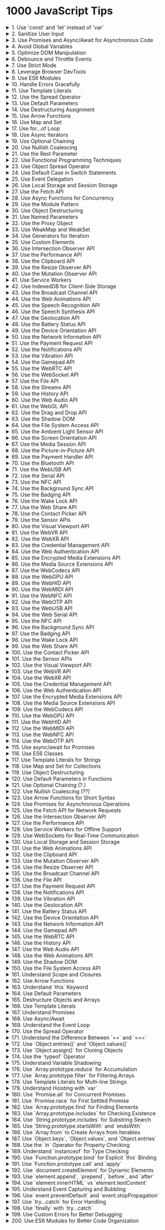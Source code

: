 # 1000 JavaScript Tips

<details><summary>1. Use 'const' and 'let' instead of 'var'</summary>
Using 'const' and 'let' helps avoid common pitfalls associated with variable scoping in JavaScript. 'const' is used for variables that should not be reassigned, providing more predictable and maintainable code. 'let' is used for variables that can change, but it is block-scoped, reducing the chances of bugs related to variable hoisting. For more information, refer to the [MDN Web Docs on const](https://developer.mozilla.org/en-US/docs/Web/JavaScript/Reference/Statements/const) and [MDN Web Docs on let](https://developer.mozilla.org/en-US/docs/Web/JavaScript/Reference/Statements/let).
</details>

<details><summary>2. Sanitize User Input</summary>
Always sanitize user input to prevent security vulnerabilities such as cross-site scripting (XSS) and command injection. Use libraries like [DOMPurify](https://github.com/cure53/DOMPurify) for sanitizing HTML content, and ensure that any data coming from user input is properly validated and sanitized before being processed or displayed. Learn more about XSS prevention on the [OWASP XSS Prevention Cheat Sheet](https://cheatsheetseries.owasp.org/cheatsheets/XSS_Prevention_Cheat_Sheet.html).
</details>

<details><summary>3. Use Promises and Async/Await for Asynchronous Code</summary>
Promises and async/await provide a cleaner and more readable way to handle asynchronous operations compared to traditional callback functions. They help in writing more maintainable code and reduce the complexity associated with error handling in asynchronous operations. Learn more about [Promises](https://developer.mozilla.org/en-US/docs/Web/JavaScript/Reference/Global_Objects/Promise) and [async/await](https://developer.mozilla.org/en-US/docs/Learn/JavaScript/Asynchronous/Async_await) on MDN Web Docs.
</details>

<details><summary>4. Avoid Global Variables</summary>
Global variables can lead to conflicts and hard-to-debug issues, especially in larger codebases. Encapsulate your code within functions or use module patterns to avoid polluting the global namespace. This practice helps in maintaining code modularity and reusability. Read more about best practices in the [MDN Web Docs on Variable Scope](https://developer.mozilla.org/en-US/docs/Web/JavaScript/Guide/Grammar_and_types#variable_scope).
</details>

<details><summary>5. Optimize DOM Manipulation</summary>
Frequent DOM manipulation can lead to performance issues. To optimize, batch DOM changes, use document fragments, or leverage virtual DOM libraries like [React](https://reactjs.org/). Minimizing reflows and repaints by reducing direct DOM interactions can significantly improve performance. Check out this [article on DOM manipulation performance](https://www.smashingmagazine.com/2012/11/writing-fast-memory-efficient-javascript/).
</details>

<details><summary>6. Debounce and Throttle Events</summary>
For events that fire frequently (like scroll, resize, or keypress), use debounce or throttle techniques to limit the number of times the event handler executes. This helps in improving performance and preventing excessive function calls. Libraries like [Lodash](https://lodash.com/docs/4.17.15#debounce) provide convenient debounce and throttle methods. Read more about [debouncing and throttling](https://css-tricks.com/debouncing-throttling-explained-examples/) on CSS-Tricks.
</details>

<details><summary>7. Use Strict Mode</summary>
Enable strict mode by adding 'use strict'; at the beginning of your JavaScript files or functions. Strict mode helps in catching common coding errors, prevents the use of certain problematic features, and provides better performance by allowing JavaScript engines to optimize code more effectively. Learn more about strict mode on [MDN Web Docs](https://developer.mozilla.org/en-US/docs/Web/JavaScript/Reference/Strict_mode).
</details>

<details><summary>8. Leverage Browser DevTools</summary>
Browser DevTools are powerful tools for debugging, profiling, and optimizing your code. Use features like breakpoints, network analysis, and performance profiling to identify and fix issues more efficiently. Familiarizing yourself with DevTools can greatly enhance your development workflow. Learn more from the [Chrome DevTools documentation](https://developer.chrome.com/docs/devtools/).
</details>

<details><summary>9. Use ES6 Modules</summary>
ES6 modules provide a standardized way to organize and reuse code. They help in maintaining a clean codebase by encapsulating functionality and promoting code reuse. Use 'import' and 'export' statements to manage dependencies and module loading in your JavaScript projects. Read more about ES6 modules on [MDN Web Docs](https://developer.mozilla.org/en-US/docs/Web/JavaScript/Guide/Modules).
</details>

<details><summary>10. Handle Errors Gracefully</summary>
Always include error handling in your code to manage potential issues gracefully. Use try/catch blocks for synchronous code and .catch() or async/await with try/catch for asynchronous code. Proper error handling ensures your application can recover from unexpected situations and provide meaningful feedback to users. Learn more about error handling in JavaScript on [MDN Web Docs](https://developer.mozilla.org/en-US/docs/Web/JavaScript/Guide/Control_flow_and_error_handling#exception_handling_statements).
</details>

<details><summary>11. Use Template Literals</summary>
Template literals provide an easy and readable way to create strings. They allow for embedded expressions and multiline strings, which can simplify string creation and manipulation. Use backticks (\`) to define template literals and include expressions within ${} brackets. Learn more about template literals on [MDN Web Docs](https://developer.mozilla.org/en-US/docs/Web/JavaScript/Reference/Template_literals).
</details>

<details><summary>12. Use the Spread Operator</summary>
The spread operator (...) allows for easy copying and merging of arrays and objects, and can also be used for function arguments. It provides a concise and readable way to manipulate collections of data. Learn more about the spread operator on [MDN Web Docs](https://developer.mozilla.org/en-US/docs/Web/JavaScript/Reference/Operators/Spread_syntax).
</details>

<details><summary>13. Use Default Parameters</summary>
Default parameters allow you to specify default values for function parameters if no arguments are provided. This can simplify function definitions and provide more robust default behavior. Learn more about default parameters on [MDN Web Docs](https://developer.mozilla.org/en-US/docs/Web/JavaScript/Reference/Functions/Default_parameters).
</details>

<details><summary>14. Use Destructuring Assignment</summary>
Destructuring assignment allows you to unpack values from arrays or properties from objects into distinct variables. This can simplify the extraction of values and make your code more readable. Learn more about destructuring on [MDN Web Docs](https://developer.mozilla.org/en-US/docs/Web/JavaScript/Reference/Operators/Destructuring_assignment).
</details>

<details><summary>15. Use Arrow Functions</summary>
Arrow functions provide a shorter syntax for writing function expressions and lexically bind the `this` value. This can make your code more concise and predictable. Learn more about arrow functions on [MDN Web Docs](https://developer.mozilla.org/en-US/docs/Web/JavaScript/Reference/Functions/Arrow_functions).
</details>

<details><summary>16. Use Map and Set</summary>
Map and Set are built-in data structures that provide more functionality and performance compared to plain objects and arrays. Use Map for key-value pairs and Set for unique values. Learn more about [Map](https://developer.mozilla.org/en-US/docs/Web/JavaScript/Reference/Global_Objects/Map) and [Set](https://developer.mozilla.org/en-US/docs/Web/JavaScript/Reference/Global_Objects/Set) on MDN Web Docs.
</details>

<details><summary>17. Use for...of Loop</summary>
The for...of loop provides a simpler and more readable way to iterate over iterable objects like arrays, strings, and NodeLists. It avoids the pitfalls of traditional for loops and provides a cleaner syntax. Learn more about the for...of loop on [MDN Web Docs](https://developer.mozilla.org/en-US/docs/Web/JavaScript/Reference/Statements/for...of).
</details>

<details><summary>18. Use Async Iterators</summary>
Async iterators and the for await...of loop allow you to iterate over asynchronous data sources in a clean and readable manner. This can simplify the handling of asynchronous streams of data. Learn more about async iterators on [MDN Web Docs](https://developer.mozilla.org/en-US/docs/Web/JavaScript/Reference/Statements/for-await...of).
</details>

<details><summary>19. Use Optional Chaining</summary>
Optional chaining (?.) allows you to safely access deeply nested properties without having to explicitly check for the existence of each level in the property chain. This can simplify your code and prevent runtime errors. Learn more about optional chaining on [MDN Web Docs](https://developer.mozilla.org/en-US/docs/Web/JavaScript/Reference/Operators/Optional_chaining).
</details>

<details><summary>20. Use Nullish Coalescing</summary>
The nullish coalescing operator (??) provides a way to handle default values when dealing with null or undefined. It is a cleaner alternative to using logical OR (||) for default values. Learn more about nullish coalescing on [MDN Web Docs](https://developer.mozilla.org/en-US/docs/Web/JavaScript/Reference/Operators/Nullish_coalescing_operator).
</details>

<details><summary>21. Use the Rest Parameter</summary>
The rest parameter syntax (...) allows you to represent an indefinite number of arguments as an array. This is useful in functions where you don't know the exact number of arguments beforehand. Learn more about rest parameters on [MDN Web Docs](https://developer.mozilla.org/en-US/docs/Web/JavaScript/Reference/Functions/rest_parameters).
</details>

<details><summary>22. Use Functional Programming Techniques</summary>
Functional programming techniques like map, filter, and reduce can make your code more concise and easier to understand. They allow you to operate on collections of data in a declarative manner. Learn more about functional programming in JavaScript on [MDN Web Docs](https://developer.mozilla.org/en-US/docs/Web/JavaScript/Guide/Functions#functional_programming).
</details>

<details><summary>23. Use Object Spread Operator</summary>
The object spread operator (...) allows you to create shallow copies of objects and merge multiple objects into one. This is useful for immutability and combining object properties. Learn more about the object spread operator on [MDN Web Docs](https://developer.mozilla.org/en-US/docs/Web/JavaScript/Reference/Operators/Spread_syntax).
</details>

<details><summary>24. Use Default Case in Switch Statements</summary>
Always include a default case in switch statements to handle unexpected values. This ensures that your code can handle any input, even if it doesn't match any of the specified cases. Learn more about switch statements on [MDN Web Docs](https://developer.mozilla.org/en-US/docs/Web/JavaScript/Reference/Statements/switch).
</details>

<details><summary>25. Use Event Delegation</summary>
Event delegation is a technique that allows you to handle events efficiently by attaching a single event listener to a parent element. This listener analyzes bubbled events to find a match on child elements. Learn more about event delegation on [JavaScript.info](https://javascript.info/event-delegation).
</details>

<details><summary>26. Use Local Storage and Session Storage</summary>
Local storage and session storage provide a way to store data on the client side. Local storage persists data across sessions, while session storage only lasts for the duration of the page session. Learn more about local and session storage on [MDN Web Docs](https://developer.mozilla.org/en-US/docs/Web/API/Window/localStorage).
</details>

<details><summary>27. Use the Fetch API</summary>
The Fetch API provides a modern, promise-based way to make network requests. It is a more powerful and flexible alternative to XMLHttpRequest. Learn more about the Fetch API on [MDN Web Docs](https://developer.mozilla.org/en-US/docs/Web/API/Fetch_API).
</details>

<details><summary>28. Use Async Functions for Concurrency</summary>
Async functions, when combined with the await keyword, provide a clean and intuitive way to handle asynchronous operations. They make your code look synchronous and are easier to read and maintain. Learn more about async functions on [MDN Web Docs](https://developer.mozilla.org/en-US/docs/Web/JavaScript/Reference/Statements/async_function).
</details>

<details><summary>29. Use the Module Pattern</summary>
The module pattern is a design pattern that provides a way to encapsulate private and public methods and variables. It helps in organizing and structuring your code. Learn more about the module pattern on [JavaScript.info](https://javascript.info/modules).
</details>

<details><summary>30. Use Object Destructuring</summary>
Object destructuring allows you to extract properties from objects and bind them to variables. This can make your code more concise and readable. Learn more about object destructuring on [MDN Web Docs](https://developer.mozilla.org/en-US/docs/Web/JavaScript/Reference/Operators/Destructuring_assignment).
</details>

<details><summary>31. Use Named Parameters</summary>
Using named parameters in your functions can make your code more readable and flexible. Instead of passing a list of arguments, you pass an object with named properties. Learn more about named parameters on [MDN Web Docs](https://developer.mozilla.org/en-US/docs/Web/JavaScript/Reference/Functions/Default_parameters#using_destructuring_with_default_parameters).
</details>

<details><summary>32. Use the Proxy Object</summary>
The Proxy object allows you to create a proxy for another object, which can intercept and redefine fundamental operations for that object. This can be useful for implementing custom behavior. Learn more about the Proxy object on [MDN Web Docs](https://developer.mozilla.org/en-US/docs/Web/JavaScript/Reference/Global_Objects/Proxy).
</details>

<details><summary>33. Use WeakMap and WeakSet</summary>
WeakMap and WeakSet are collections that allow for weak references to objects. This means that if no other references to an object exist, it can be garbage collected. Learn more about [WeakMap](https://developer.mozilla.org/en-US/docs/Web/JavaScript/Reference/Global_Objects/WeakMap) and [WeakSet](https://developer.mozilla.org/en-US/docs/Web/JavaScript/Reference/Global_Objects/WeakSet) on MDN Web Docs.
</details>

<details><summary>34. Use Generators for Iteration</summary>
Generators are functions that can be paused and resumed, allowing you to define iterative algorithms by writing code that produces a sequence of results. Learn more about generators on [MDN Web Docs](https://developer.mozilla.org/en-US/docs/Web/JavaScript/Reference/Statements/function*).
</details>

<details><summary>35. Use Custom Elements</summary>
Custom elements allow you to create your own HTML tags and define their behavior using JavaScript. This is part of the Web Components standard. Learn more about custom elements on [MDN Web Docs](https://developer.mozilla.org/en-US/docs/Web/Web_Components/Using_custom_elements).
</details>

<details><summary>36. Use Intersection Observer API</summary>
The Intersection Observer API provides a way to asynchronously observe changes in the intersection of a target element with an ancestor element or with a top-level document's viewport. Learn more about the Intersection Observer API on [MDN Web Docs](https://developer.mozilla.org/en-US/docs/Web/API/Intersection_Observer_API).
</details>

<details><summary>37. Use the Performance API</summary>
The Performance API provides a way to measure the performance of your web applications. You can use it to track various performance metrics and optimize your code accordingly. Learn more about the Performance API on [MDN Web Docs](https://developer.mozilla.org/en-US/docs/Web/API/Performance).
</details>

<details><summary>38. Use the Clipboard API</summary>
The Clipboard API provides a way to interact with the clipboard, enabling you to copy and paste text programmatically. This can be useful for building rich text editors and other interactive applications. Learn more about the Clipboard API on [MDN Web Docs](https://developer.mozilla.org/en-US/docs/Web/API/Clipboard_API).
</details>

<details><summary>39. Use the Resize Observer API</summary>
The Resize Observer API provides a way to observe changes to the size of an element. This is useful for responsive design and ensuring your UI adapts to different screen sizes and orientations. Learn more about the Resize Observer API on [MDN Web Docs](https://developer.mozilla.org/en-US/docs/Web/API/Resize_Observer_API).
</details>

<details><summary>40. Use the Mutation Observer API</summary>
The Mutation Observer API provides a way to observe changes to the DOM tree. This can be useful for building dynamic user interfaces and ensuring your application responds to changes in the DOM. Learn more about the Mutation Observer API on [MDN Web Docs](https://developer.mozilla.org/en-US/docs/Web/API/MutationObserver).
</details>

<details><summary>41. Use Service Workers</summary>
Service workers provide a way to run scripts in the background and handle network requests, enabling you to create offline-first web applications. Learn more about service workers on [MDN Web Docs](https://developer.mozilla.org/en-US/docs/Web/API/Service_Worker_API).
</details>

<details><summary>42. Use IndexedDB for Client-Side Storage</summary>
IndexedDB is a low-level API for storing large amounts of structured data on the client side. It provides a way to store data in a transactional and queryable manner. Learn more about IndexedDB on [MDN Web Docs](https://developer.mozilla.org/en-US/docs/Web/API/IndexedDB_API).
</details>

<details><summary>43. Use the Broadcast Channel API</summary>
The Broadcast Channel API provides a way to communicate between browsing contexts (such as iframes, tabs, or workers) that share the same origin. Learn more about the Broadcast Channel API on [MDN Web Docs](https://developer.mozilla.org/en-US/docs/Web/API/Broadcast_Channel_API).
</details>

<details><summary>44. Use the Web Animations API</summary>
The Web Animations API provides a way to create complex animations using JavaScript, offering more control and flexibility than CSS animations. Learn more about the Web Animations API on [MDN Web Docs](https://developer.mozilla.org/en-US/docs/Web/API/Web_Animations_API).
</details>

<details><summary>45. Use the Speech Recognition API</summary>
The Speech Recognition API provides a way to convert speech to text, enabling you to build voice-controlled applications. Learn more about the Speech Recognition API on [MDN Web Docs](https://developer.mozilla.org/en-US/docs/Web/API/SpeechRecognition).
</details>

<details><summary>46. Use the Speech Synthesis API</summary>
The Speech Synthesis API provides a way to convert text to speech, enabling you to build applications that can speak to the user. Learn more about the Speech Synthesis API on [MDN Web Docs](https://developer.mozilla.org/en-US/docs/Web/API/SpeechSynthesis).
</details>

<details><summary>47. Use the Geolocation API</summary>
The Geolocation API provides a way to get the geographical position of a device. This can be useful for building location-based applications. Learn more about the Geolocation API on [MDN Web Docs](https://developer.mozilla.org/en-US/docs/Web/API/Geolocation_API).
</details>

<details><summary>48. Use the Battery Status API</summary>
The Battery Status API provides a way to get information about the battery status of the device. This can be useful for building applications that optimize their behavior based on the battery level. Learn more about the Battery Status API on [MDN Web Docs](https://developer.mozilla.org/en-US/docs/Web/API/Battery_Status_API).
</details>

<details><summary>49. Use the Device Orientation API</summary>
The Device Orientation API provides a way to get information about the physical orientation of the device. This can be useful for building applications that respond to device movements. Learn more about the Device Orientation API on [MDN Web Docs](https://developer.mozilla.org/en-US/docs/Web/API/Device_Orientation_API).
</details>

<details><summary>50. Use the Network Information API</summary>
The Network Information API provides a way to get information about the network connection of the device. This can be useful for building applications that optimize their behavior based on the network conditions. Learn more about the Network Information API on [MDN Web Docs](https://developer.mozilla.org/en-US/docs/Web/API/Network_Information_API).
</details>

<details><summary>51. Use the Payment Request API</summary>
The Payment Request API provides a way to simplify the process of collecting payment information from the user. It enables you to create a consistent and secure payment experience. Learn more about the Payment Request API on [MDN Web Docs](https://developer.mozilla.org/en-US/docs/Web/API/Payment_Request_API).
</details>

<details><summary>52. Use the Notifications API</summary>
The Notifications API provides a way to display notifications to the user. This can be useful for keeping the user informed about important events or updates. Learn more about the Notifications API on [MDN Web Docs](https://developer.mozilla.org/en-US/docs/Web/API/Notifications_API).
</details>

<details><summary>53. Use the Vibration API</summary>
The Vibration API provides a way to vibrate the device. This can be useful for providing haptic feedback in your applications. Learn more about the Vibration API on [MDN Web Docs](https://developer.mozilla.org/en-US/docs/Web/API/Vibration_API).
</details>

<details><summary>54. Use the Gamepad API</summary>
The Gamepad API provides a way to interact with game controllers. This can be useful for building games or applications that require game controller input. Learn more about the Gamepad API on [MDN Web Docs](https://developer.mozilla.org/en-US/docs/Web/API/Gamepad_API).
</details>

<details><summary>55. Use the WebRTC API</summary>
The WebRTC API provides a way to build real-time communication applications, such as video and voice chat. Learn more about the WebRTC API on [MDN Web Docs](https://developer.mozilla.org/en-US/docs/Web/API/WebRTC_API).
</details>

<details><summary>56. Use the WebSocket API</summary>
The WebSocket API provides a way to create a persistent connection between the client and the server, enabling real-time communication. Learn more about the WebSocket API on [MDN Web Docs](https://developer.mozilla.org/en-US/docs/Web/API/WebSockets_API).
</details>

<details><summary>57. Use the File API</summary>
The File API provides a way to interact with files on the user's device. This can be useful for building applications that need to read or write files. Learn more about the File API on [MDN Web Docs](https://developer.mozilla.org/en-US/docs/Web/API/File_API).
</details>

<details><summary>58. Use the Streams API</summary>
The Streams API provides a way to handle streaming data, enabling you to process data as it is being received. Learn more about the Streams API on [MDN Web Docs](https://developer.mozilla.org/en-US/docs/Web/API/Streams_API).
</details>

<details><summary>59. Use the History API</summary>
The History API provides a way to manipulate the browser's session history, enabling you to build single-page applications with a navigation history. Learn more about the History API on [MDN Web Docs](https://developer.mozilla.org/en-US/docs/Web/API/History_API).
</details>

<details><summary>60. Use the Web Audio API</summary>
The Web Audio API provides a way to process and synthesize audio in web applications. It enables you to build complex audio applications and games. Learn more about the Web Audio API on [MDN Web Docs](https://developer.mozilla.org/en-US/docs/Web/API/Web_Audio_API).
</details>

<details><summary>61. Use the WebGL API</summary>
The WebGL API provides a way to render 3D graphics in web applications. It enables you to build complex visualizations and games. Learn more about the WebGL API on [MDN Web Docs](https://developer.mozilla.org/en-US/docs/Web/API/WebGL_API).
</details>

<details><summary>62. Use the Drag and Drop API</summary>
The Drag and Drop API provides a way to implement drag-and-drop functionality in your web applications. This can be useful for building interactive user interfaces. Learn more about the Drag and Drop API on [MDN Web Docs](https://developer.mozilla.org/en-US/docs/Web/API/HTML_Drag_and_Drop_API).
</details>

<details><summary>63. Use the Shadow DOM</summary>
The Shadow DOM provides a way to encapsulate the internal structure of a web component, ensuring that its styles and behavior do not affect the rest of the document. Learn more about the Shadow DOM on [MDN Web Docs](https://developer.mozilla.org/en-US/docs/Web/Web_Components/Using_shadow_DOM).
</details>

<details><summary>64. Use the File System Access API</summary>
The File System Access API provides a way to read and write files on the user's local file system. This can be useful for building applications that need to manage files locally. Learn more about the File System Access API on [MDN Web Docs](https://developer.mozilla.org/en-US/docs/Web/API/File_System_Access_API).
</details>

<details><summary>65. Use the Ambient Light Sensor API</summary>
The Ambient Light Sensor API provides a way to get information about the ambient light level around the device. This can be useful for building applications that adapt to the lighting conditions. Learn more about the Ambient Light Sensor API on [MDN Web Docs](https://developer.mozilla.org/en-US/docs/Web/API/AmbientLightSensor).
</details>

<details><summary>66. Use the Screen Orientation API</summary>
The Screen Orientation API provides a way to get and set the orientation of the screen. This can be useful for building applications that need to adapt to different screen orientations. Learn more about the Screen Orientation API on [MDN Web Docs](https://developer.mozilla.org/en-US/docs/Web/API/Screen_Orientation_API).
</details>

<details><summary>67. Use the Media Session API</summary>
The Media Session API provides a way to customize media notifications and handle media playback actions. This can be useful for building media applications with enhanced user experiences. Learn more about the Media Session API on [MDN Web Docs](https://developer.mozilla.org/en-US/docs/Web/API/Media_Session_API).
</details>

<details><summary>68. Use the Picture-in-Picture API</summary>
The Picture-in-Picture API provides a way to display video in a small overlay window that remains on top of other windows. This can be useful for building video applications with enhanced user experiences. Learn more about the Picture-in-Picture API on [MDN Web Docs](https://developer.mozilla.org/en-US/docs/Web/API/Picture-in-Picture_API).
</details>

<details><summary>69. Use the Payment Handler API</summary>
The Payment Handler API provides a way to create web-based payment apps that can handle payment requests from other web applications. Learn more about the Payment Handler API on [MDN Web Docs](https://developer.mozilla.org/en-US/docs/Web/API/Payment_Handler_API).
</details>

<details><summary>70. Use the Bluetooth API</summary>
The Web Bluetooth API provides a way to connect to Bluetooth devices directly from a web application. This can be useful for building applications that need to interact with Bluetooth peripherals. Learn more about the Bluetooth API on [MDN Web Docs](https://developer.mozilla.org/en-US/docs/Web/API/Web_Bluetooth_API).
</details>

<details><summary>71. Use the WebUSB API</summary>
The WebUSB API provides a way to connect to USB devices directly from a web application. This can be useful for building applications that need to interact with USB peripherals. Learn more about the WebUSB API on [MDN Web Docs](https://developer.mozilla.org/en-US/docs/Web/API/USB).
</details>

<details><summary>72. Use the Serial API</summary>
The Web Serial API provides a way to connect to serial devices directly from a web application. This can be useful for building applications that need to interact with serial peripherals. Learn more about the Serial API on [MDN Web Docs](https://developer.mozilla.org/en-US/docs/Web/API/Serial).
</details>

<details><summary>73. Use the NFC API</summary>
The Web NFC API provides a way to read and write NFC tags directly from a web application. This can be useful for building applications that need to interact with NFC devices. Learn more about the NFC API on [MDN Web Docs](https://developer.mozilla.org/en-US/docs/Web/API/Web_NFC_API).
</details>

<details><summary>74. Use the Background Sync API</summary>
The Background Sync API provides a way to defer actions until the user has a stable internet connection. This can be useful for building applications that need to handle intermittent connectivity. Learn more about the Background Sync API on [MDN Web Docs](https://developer.mozilla.org/en-US/docs/Web/API/Background_Sync_API).
</details>

<details><summary>75. Use the Badging API</summary>
The Badging API provides a way to set an application-wide badge, typically shown on the app's icon. This can be useful for providing users with status or notification indicators. Learn more about the Badging API on [MDN Web Docs](https://developer.mozilla.org/en-US/docs/Web/API/Badging_API).
</details>

<details><summary>76. Use the Wake Lock API</summary>
The Wake Lock API provides a way to prevent the device from dimming or locking the screen. This can be useful for applications that need to keep the screen on while in use. Learn more about the Wake Lock API on [MDN Web Docs](https://developer.mozilla.org/en-US/docs/Web/API/Wake_Lock_API).
</details>

<details><summary>77. Use the Web Share API</summary>
The Web Share API provides a way to share text, links, and files to other apps installed on the device. This can be useful for building applications that need to share content with other apps. Learn more about the Web Share API on [MDN Web Docs](https://developer.mozilla.org/en-US/docs/Web/API/Navigator/share).
</details>

<details><summary>78. Use the Contact Picker API</summary>
The Contact Picker API provides a way to select contacts from the user's address book. This can be useful for building applications that need to interact with the user's contacts. Learn more about the Contact Picker API on [MDN Web Docs](https://developer.mozilla.org/en-US/docs/Web/API/Contact_Picker_API).
</details>

<details><summary>79. Use the Sensor APIs</summary>
The Sensor APIs provide a way to access various sensors on the device, such as the accelerometer, gyroscope, and magnetometer. This can be useful for building applications that need to interact with the device's sensors. Learn more about the Sensor APIs on [MDN Web Docs](https://developer.mozilla.org/en-US/docs/Web/API/Sensor_APIs).
</details>

<details><summary>80. Use the Visual Viewport API</summary>
The Visual Viewport API provides a way to access information about the visual viewport, including its size and position. This can be useful for building responsive web applications that adapt to different screen sizes. Learn more about the Visual Viewport API on [MDN Web Docs](https://developer.mozilla.org/en-US/docs/Web/API/Visual_Viewport_API).
</details>

<details><summary>81. Use the WebVR API</summary>
The WebVR API provides a way to create virtual reality experiences in web applications. This can be useful for building immersive web applications that provide VR experiences. Learn more about the WebVR API on [MDN Web Docs](https://developer.mozilla.org/en-US/docs/Web/API/WebVR_API).
</details>

<details><summary>82. Use the WebXR API</summary>
The WebXR API provides a way to create augmented reality and virtual reality experiences in web applications. This can be useful for building immersive web applications that provide AR and VR experiences. Learn more about the WebXR API on [MDN Web Docs](https://developer.mozilla.org/en-US/docs/Web/API/WebXR_Device_API).
</details>

<details><summary>83. Use the Credential Management API</summary>
The Credential Management API provides a way to handle user credentials, such as passwords and federated identities. This can be useful for building applications that require user authentication. Learn more about the Credential Management API on [MDN Web Docs](https://developer.mozilla.org/en-US/docs/Web/API/Credential_Management_API).
</details>

<details><summary>84. Use the Web Authentication API</summary>
The Web Authentication API provides a way to use public key cryptography for user authentication. This can be useful for building applications that require strong user authentication. Learn more about the Web Authentication API on [MDN Web Docs](https://developer.mozilla.org/en-US/docs/Web/API/Web_Authentication_API).
</details>

<details><summary>85. Use the Encrypted Media Extensions API</summary>
The Encrypted Media Extensions API provides a way to play encrypted media content in web applications. This can be useful for building applications that need to handle DRM-protected content. Learn more about the Encrypted Media Extensions API on [MDN Web Docs](https://developer.mozilla.org/en-US/docs/Web/API/Encrypted_Media_Extensions_API).
</details>

<details><summary>86. Use the Media Source Extensions API</summary>
The Media Source Extensions API provides a way to create streams for playback in web applications. This can be useful for building applications that need to handle adaptive streaming. Learn more about the Media Source Extensions API on [MDN Web Docs](https://developer.mozilla.org/en-US/docs/Web/API/Media_Source_Extensions_API).
</details>

<details><summary>87. Use the WebCodecs API</summary>
The WebCodecs API provides a way to encode and decode audio and video in web applications. This can be useful for building applications that need to handle media processing. Learn more about the WebCodecs API on [MDN Web Docs](https://developer.mozilla.org/en-US/docs/Web/API/WebCodecs_API).
</details>

<details><summary>88. Use the WebGPU API</summary>
The WebGPU API provides a way to use the GPU for rendering and computation in web applications. This can be useful for building applications that need to handle high-performance graphics and computations. Learn more about the WebGPU API on [MDN Web Docs](https://developer.mozilla.org/en-US/docs/Web/API/WebGPU_API).
</details>

<details><summary>89. Use the WebHID API</summary>
The WebHID API provides a way to interact with human interface devices, such as keyboards and game controllers. This can be useful for building applications that need to handle input from HID devices. Learn more about the WebHID API on [MDN Web Docs](https://developer.mozilla.org/en-US/docs/Web/API/WebHID_API).
</details>

<details><summary>90. Use the WebMIDI API</summary>
The WebMIDI API provides a way to interact with MIDI devices, such as musical instruments. This can be useful for building applications that need to handle input from MIDI devices. Learn more about the WebMIDI API on [MDN Web Docs](https://developer.mozilla.org/en-US/docs/Web/API/MIDIAccess).
</details>

<details><summary>91. Use the WebNFC API</summary>
The WebNFC API provides a way to read and write NFC tags directly from a web application. This can be useful for building applications that need to interact with NFC devices. Learn more about the WebNFC API on [MDN Web Docs](https://developer.mozilla.org/en-US/docs/Web/API/Web_NFC_API).
</details>

<details><summary>92. Use the WebOTP API</summary>
The WebOTP API provides a way to handle one-time passwords in web applications. This can be useful for building applications that require user authentication. Learn more about the WebOTP API on [MDN Web Docs](https://developer.mozilla.org/en-US/docs/Web/API/WebOTP_API).
</details>

<details><summary>93. Use the WebUSB API</summary>
The WebUSB API provides a way to connect to USB devices directly from a web application. This can be useful for building applications that need to interact with USB peripherals. Learn more about the WebUSB API on [MDN Web Docs](https://developer.mozilla.org/en-US/docs/Web/API/USB).
</details>

<details><summary>94. Use the Web Serial API</summary>
The Web Serial API provides a way to connect to serial devices directly from a web application. This can be useful for building applications that need to interact with serial peripherals. Learn more about the Web Serial API on [MDN Web Docs](https://developer.mozilla.org/en-US/docs/Web/API/Serial).
</details>

<details><summary>95. Use the NFC API</summary>
The Web NFC API provides a way to read and write NFC tags directly from a web application. This can be useful for building applications that need to interact with NFC devices. Learn more about the NFC API on [MDN Web Docs](https://developer.mozilla.org/en-US/docs/Web/API/Web_NFC_API).
</details>

<details><summary>96. Use the Background Sync API</summary>
The Background Sync API provides a way to defer actions until the user has a stable internet connection. This can be useful for building applications that need to handle intermittent connectivity. Learn more about the Background Sync API on [MDN Web Docs](https://developer.mozilla.org/en-US/docs/Web/API/Background_Sync_API).
</details>

<details><summary>97. Use the Badging API</summary>
The Badging API provides a way to set an application-wide badge, typically shown on the app's icon. This can be useful for providing users with status or notification indicators. Learn more about the Badging API on [MDN Web Docs](https://developer.mozilla.org/en-US/docs/Web/API/Badging_API).
</details>

<details><summary>98. Use the Wake Lock API</summary>
The Wake Lock API provides a way to prevent the device from dimming or locking the screen. This can be useful for applications that need to keep the screen on while in use. Learn more about the Wake Lock API on [MDN Web Docs](https://developer.mozilla.org/en-US/docs/Web/API/Wake_Lock_API).
</details>

<details><summary>99. Use the Web Share API</summary>
The Web Share API provides a way to share text, links, and files to other apps installed on the device. This can be useful for building applications that need to share content with other apps. Learn more about the Web Share API on [MDN Web Docs](https://developer.mozilla.org/en-US/docs/Web/API/Navigator/share).
</details>

<details><summary>100. Use the Contact Picker API</summary>
The Contact Picker API provides a way to select contacts from the user's address book. This can be useful for building applications that need to interact with the user's contacts. Learn more about the Contact Picker API on [MDN Web Docs](https://developer.mozilla.org/en-US/docs/Web/API/Contact_Picker_API).
</details>

<details><summary>101. Use the Sensor APIs</summary>
The Sensor APIs provide a way to access various sensors on the device, such as the accelerometer, gyroscope, and magnetometer. This can be useful for building applications that need to interact with the device's sensors. Learn more about the Sensor APIs on [MDN Web Docs](https://developer.mozilla.org/en-US/docs/Web/API/Sensor_APIs).
</details>

<details><summary>102. Use the Visual Viewport API</summary>
The Visual Viewport API provides a way to access information about the visual viewport, including its size and position. This can be useful for building responsive web applications that adapt to different screen sizes. Learn more about the Visual Viewport API on [MDN Web Docs](https://developer.mozilla.org/en-US/docs/Web/API/Visual_Viewport_API).
</details>

<details><summary>103. Use the WebVR API</summary>
The WebVR API provides a way to create virtual reality experiences in web applications. This can be useful for building immersive web applications that provide VR experiences. Learn more about the WebVR API on [MDN Web Docs](https://developer.mozilla.org/en-US/docs/Web/API/WebVR_API).
</details>

<details><summary>104. Use the WebXR API</summary>
The WebXR API provides a way to create augmented reality and virtual reality experiences in web applications. This can be useful for building immersive web applications that provide AR and VR experiences. Learn more about the WebXR API on [MDN Web Docs](https://developer.mozilla.org/en-US/docs/Web/API/WebXR_Device_API).
</details>

<details><summary>105. Use the Credential Management API</summary>
The Credential Management API provides a way to handle user credentials, such as passwords and federated identities. This can be useful for building applications that require user authentication. Learn more about the Credential Management API on [MDN Web Docs](https://developer.mozilla.org/en-US/docs/Web/API/Credential_Management_API).
</details>

<details><summary>106. Use the Web Authentication API</summary>
The Web Authentication API provides a way to use public key cryptography for user authentication. This can be useful for building applications that require strong user authentication. Learn more about the Web Authentication API on [MDN Web Docs](https://developer.mozilla.org/en-US/docs/Web/API/Web_Authentication_API).
</details>

<details><summary>107. Use the Encrypted Media Extensions API</summary>
The Encrypted Media Extensions API provides a way to play encrypted media content in web applications. This can be useful for building applications that need to handle DRM-protected content. Learn more about the Encrypted Media Extensions API on [MDN Web Docs](https://developer.mozilla.org/en-US/docs/Web/API/Encrypted_Media_Extensions_API).
</details>

<details><summary>108. Use the Media Source Extensions API</summary>
The Media Source Extensions API provides a way to create streams for playback in web applications. This can be useful for building applications that need to handle adaptive streaming. Learn more about the Media Source Extensions API on [MDN Web Docs](https://developer.mozilla.org/en-US/docs/Web/API/Media_Source_Extensions_API).
</details>

<details><summary>109. Use the WebCodecs API</summary>
The WebCodecs API provides a way to encode and decode audio and video in web applications. This can be useful for building applications that need to handle media processing. Learn more about the WebCodecs API on [MDN Web Docs](https://developer.mozilla.org/en-US/docs/Web/API/WebCodecs_API).
</details>

<details><summary>110. Use the WebGPU API</summary>
The WebGPU API provides a way to use the GPU for rendering and computation in web applications. This can be useful for building applications that need to handle high-performance graphics and computations. Learn more about the WebGPU API on [MDN Web Docs](https://developer.mozilla.org/en-US/docs/Web/API/WebGPU_API).
</details>

<details><summary>111. Use the WebHID API</summary>
The WebHID API provides a way to interact with human interface devices, such as keyboards and game controllers. This can be useful for building applications that need to handle input from HID devices. Learn more about the WebHID API on [MDN Web Docs](https://developer.mozilla.org/en-US/docs/Web/API/WebHID_API).
</details>

<details><summary>112. Use the WebMIDI API</summary>
The WebMIDI API provides a way to interact with MIDI devices, such as musical instruments. This can be useful for building applications that need to handle input from MIDI devices. Learn more about the WebMIDI API on [MDN Web Docs](https://developer.mozilla.org/en-US/docs/Web/API/MIDIAccess).
</details>

<details><summary>113. Use the WebNFC API</summary>
The WebNFC API provides a way to read and write NFC tags directly from a web application. This can be useful for building applications that need to interact with NFC devices. Learn more about the WebNFC API on [MDN Web Docs](https://developer.mozilla.org/en-US/docs/Web/API/Web_NFC_API).
</details>

<details><summary>114. Use the WebOTP API</summary>
The WebOTP API provides a way to handle one-time passwords in web applications. This can be useful for building applications that require user authentication. Learn more about the WebOTP API on [MDN Web Docs](https://developer.mozilla.org/en-US/docs/Web/API/WebOTP_API).
</details>

<details><summary>115. Use async/await for Promises</summary>
Async/await syntax allows you to write asynchronous code that looks synchronous, improving readability and maintainability. Learn more on [MDN Web Docs](https://developer.mozilla.org/en-US/docs/Web/JavaScript/Reference/Statements/async_function).
</details>

<details><summary>116. Use ES6 Classes</summary>
ES6 classes provide a clear syntax for creating objects and dealing with inheritance in JavaScript. Learn more on [MDN Web Docs](https://developer.mozilla.org/en-US/docs/Web/JavaScript/Reference/Classes).
</details>

<details><summary>117. Use Template Literals for Strings</summary>
Template literals allow for embedded expressions and multiline strings, making string manipulation easier. Learn more on [MDN Web Docs](https://developer.mozilla.org/en-US/docs/Web/JavaScript/Reference/Template_literals).
</details>

<details><summary>118. Use Map and Set for Collections</summary>
Map and Set provide efficient ways to store and manage unique values and key-value pairs. Learn more on [MDN Web Docs](https://developer.mozilla.org/en-US/docs/Web/JavaScript/Reference/Global_Objects/Map) and [MDN Web Docs](https://developer.mozilla.org/en-US/docs/Web/JavaScript/Reference/Global_Objects/Set).
</details>

<details><summary>119. Use Object Destructuring</summary>
Destructuring allows for extracting properties from objects and arrays into distinct variables, improving code readability. Learn more on [MDN Web Docs](https://developer.mozilla.org/en-US/docs/Web/JavaScript/Reference/Operators/Destructuring_assignment).
</details>

<details><summary>120. Use Default Parameters in Functions</summary>
Default parameters allow you to initialize function parameters with default values if no arguments are passed. Learn more on [MDN Web Docs](https://developer.mozilla.org/en-US/docs/Web/JavaScript/Reference/Functions/Default_parameters).
</details>

<details><summary>121. Use Optional Chaining (?.)</summary>
Optional chaining simplifies accessing deeply nested properties without having to explicitly check for each level's existence. Learn more on [MDN Web Docs](https://developer.mozilla.org/en-US/docs/Web/JavaScript/Reference/Operators/Optional_chaining).
</details>

<details><summary>122. Use Nullish Coalescing (??)</summary>
The nullish coalescing operator provides a way to handle default values when dealing with null or undefined, improving code clarity. Learn more on [MDN Web Docs](https://developer.mozilla.org/en-US/docs/Web/JavaScript/Reference/Operators/Nullish_coalescing_operator).
</details>

<details><summary>123. Use Arrow Functions for Short Syntax</summary>
Arrow functions provide a concise syntax for writing functions and lexically bind the `this` value. Learn more on [MDN Web Docs](https://developer.mozilla.org/en-US/docs/Web/JavaScript/Reference/Functions/Arrow_functions).
</details>

<details><summary>124. Use Promises for Asynchronous Operations</summary>
Promises provide a cleaner way to handle asynchronous operations compared to callbacks, making your code more readable and maintainable. Learn more on [MDN Web Docs](https://developer.mozilla.org/en-US/docs/Web/JavaScript/Reference/Global_Objects/Promise).
</details>

<details><summary>125. Use the Fetch API for Network Requests</summary>
The Fetch API is a modern replacement for XMLHttpRequest, providing a more powerful and flexible way to make HTTP requests. Learn more on [MDN Web Docs](https://developer.mozilla.org/en-US/docs/Web/API/Fetch_API).
</details>

<details><summary>126. Use the Intersection Observer API</summary>
The Intersection Observer API allows you to asynchronously observe changes in the intersection of a target element with an ancestor element or viewport. Learn more on [MDN Web Docs](https://developer.mozilla.org/en-US/docs/Web/API/Intersection_Observer_API).
</details>

<details><summary>127. Use the Performance API</summary>
The Performance API provides detailed timing data for the various stages of your page's loading, helping you optimize performance. Learn more on [MDN Web Docs](https://developer.mozilla.org/en-US/docs/Web/API/Performance).
</details>

<details><summary>128. Use Service Workers for Offline Support</summary>
Service workers enable you to create offline-first web applications by intercepting network requests and serving cached resources. Learn more on [MDN Web Docs](https://developer.mozilla.org/en-US/docs/Web/API/Service_Worker_API).
</details>

<details><summary>129. Use WebSockets for Real-Time Communication</summary>
WebSockets provide a way to open a persistent connection between the client and server for real-time communication. Learn more on [MDN Web Docs](https://developer.mozilla.org/en-US/docs/Web/API/WebSockets_API).
</details>

<details><summary>130. Use Local Storage and Session Storage</summary>
Local storage and session storage provide ways to store data on the client side, persisting across sessions or page reloads. Learn more on [MDN Web Docs](https://developer.mozilla.org/en-US/docs/Web/API/Window/localStorage).
</details>

<details><summary>131. Use the Web Animations API</summary>
The Web Animations API provides a way to create complex animations using JavaScript, offering more control and flexibility than CSS animations. Learn more on [MDN Web Docs](https://developer.mozilla.org/en-US/docs/Web/API/Web_Animations_API).
</details>

<details><summary>132. Use the Clipboard API</summary>
The Clipboard API provides a way to interact with the clipboard, enabling you to copy and paste text programmatically. Learn more on [MDN Web Docs](https://developer.mozilla.org/en-US/docs/Web/API/Clipboard_API).
</details>

<details><summary>133. Use the Mutation Observer API</summary>
The Mutation Observer API provides a way to observe changes to the DOM tree, useful for dynamic UI updates. Learn more on [MDN Web Docs](https://developer.mozilla.org/en-US/docs/Web/API/MutationObserver).
</details>

<details><summary>134. Use the Resize Observer API</summary>
The Resize Observer API provides a way to observe changes to the size of an element, useful for responsive design. Learn more on [MDN Web Docs](https://developer.mozilla.org/en-US/docs/Web/API/Resize_Observer_API).
</details>

<details><summary>135. Use the Broadcast Channel API</summary>
The Broadcast Channel API provides a way to communicate between browsing contexts (tabs, iframes) that share the same origin. Learn more on [MDN Web Docs](https://developer.mozilla.org/en-US/docs/Web/API/Broadcast_Channel_API).
</details>

<details><summary>136. Use the File API</summary>
The File API provides a way to interact with files on the user's device, useful for reading and writing files. Learn more on [MDN Web Docs](https://developer.mozilla.org/en-US/docs/Web/API/File_API).
</details>

<details><summary>137. Use the Payment Request API</summary>
The Payment Request API provides a way to simplify the process of collecting payment information from users, improving the user experience. Learn more on [MDN Web Docs](https://developer.mozilla.org/en-US/docs/Web/API/Payment_Request_API).
</details>

<details><summary>138. Use the Notifications API</summary>
The Notifications API enables web applications to display notifications to the user, even when the application is not in focus. Learn more on [MDN Web Docs](https://developer.mozilla.org/en-US/docs/Web/API/Notifications_API).
</details>

<details><summary>139. Use the Vibration API</summary>
The Vibration API allows web applications to provide haptic feedback by triggering device vibrations. Learn more on [MDN Web Docs](https://developer.mozilla.org/en-US/docs/Web/API/Vibration_API).
</details>

<details><summary>140. Use the Geolocation API</summary>
The Geolocation API provides a way to get the geographical position of the device, useful for location-based services. Learn more on [MDN Web Docs](https://developer.mozilla.org/en-US/docs/Web/API/Geolocation_API).
</details>

<details><summary>141. Use the Battery Status API</summary>
The Battery Status API provides information about the battery status of the device, helping optimize app behavior based on power availability. Learn more on [MDN Web Docs](https://developer.mozilla.org/en-US/docs/Web/API/Battery_Status_API).
</details>

<details><summary>142. Use the Device Orientation API</summary>
The Device Orientation API provides information about the physical orientation of the device, useful for building responsive applications. Learn more on [MDN Web Docs](https://developer.mozilla.org/en-US/docs/Web/API/Device_Orientation_API).
</details>

<details><summary>143. Use the Network Information API</summary>
The Network Information API provides information about the network connection of the device, allowing apps to adjust behavior based on network conditions. Learn more on [MDN Web Docs](https://developer.mozilla.org/en-US/docs/Web/API/Network_Information_API).
</details>

<details><summary>144. Use the Gamepad API</summary>
The Gamepad API provides a way to interact with game controllers, enabling the creation of web-based games with gamepad support. Learn more on [MDN Web Docs](https://developer.mozilla.org/en-US/docs/Web/API/Gamepad_API).
</details>

<details><summary>145. Use the WebRTC API</summary>
The WebRTC API enables real-time communication capabilities in web applications, such as audio, video, and data sharing. Learn more on [MDN Web Docs](https://developer.mozilla.org/en-US/docs/Web/API/WebRTC_API).
</details>

<details><summary>146. Use the History API</summary>
The History API provides methods to interact with the browser's history, useful for creating single-page applications with dynamic navigation. Learn more on [MDN Web Docs](https://developer.mozilla.org/en-US/docs/Web/API/History_API).
</details>

<details><summary>147. Use the Web Audio API</summary>
The Web Audio API provides advanced capabilities for audio processing and synthesis directly in the web browser, useful for building audio applications. Learn more on [MDN Web Docs](https://developer.mozilla.org/en-US/docs/Web/API/Web_Audio_API).
</details>

<details><summary>148. Use the Web Animations API</summary>
The Web Animations API allows for creating complex animations using JavaScript, offering greater control than CSS animations. Learn more on [MDN Web Docs](https://developer.mozilla.org/en-US/docs/Web/API/Web_Animations_API).
</details>

<details><summary>149. Use the Shadow DOM</summary>
The Shadow DOM allows you to encapsulate your component's internal structure, ensuring styles and behavior are scoped to the component. Learn more on [MDN Web Docs](https://developer.mozilla.org/en-US/docs/Web/Web_Components/Using_shadow_DOM).
</details>

<details><summary>150. Use the File System Access API</summary>
The File System Access API provides methods to read and write files on the user's local file system, useful for web applications that need to handle local files. Learn more on [MDN Web Docs](https://developer.mozilla.org/en-US/docs/Web/API/File_System_Access_API).
</details>

<details><summary>161. Understand Scope and Closures</summary>
JavaScript has function scope and block scope (introduced with ES6). Closures are functions that remember the scope in which they were created. Understanding these concepts is crucial for managing variables and creating private data. Learn more on [MDN Web Docs](https://developer.mozilla.org/en-US/docs/Web/JavaScript/Closures).
</details>

<details><summary>162. Use Arrow Functions</summary>
Arrow functions provide a concise syntax and do not have their own `this`, `arguments`, `super`, or `new.target`. This makes them useful in many contexts where a regular function would create issues with `this` binding. Learn more on [MDN Web Docs](https://developer.mozilla.org/en-US/docs/Web/JavaScript/Reference/Functions/Arrow_functions).
</details>

<details><summary>163. Understand `this` Keyword</summary>
The `this` keyword refers to the object it belongs to. Its value depends on how the function is called. Arrow functions do not have their own `this` context, making them useful for callbacks. Learn more on [MDN Web Docs](https://developer.mozilla.org/en-US/docs/Web/JavaScript/Reference/Operators/this).
</details>

<details><summary>164. Use Default Parameters</summary>
Default parameters allow you to set default values for function parameters, improving code readability and reducing the need for checks within the function body. Learn more on [MDN Web Docs](https://developer.mozilla.org/en-US/docs/Web/JavaScript/Reference/Functions/Default_parameters).
</details>

<details><summary>165. Destructure Objects and Arrays</summary>
Destructuring allows you to unpack values from arrays or properties from objects into distinct variables, making code more readable and concise. Learn more on [MDN Web Docs](https://developer.mozilla.org/en-US/docs/Web/JavaScript/Reference/Operators/Destructuring_assignment).
</details>

<details><summary>166. Use Template Literals</summary>
Template literals provide an easy way to create multiline strings and include expressions within strings using `${}` syntax. This improves readability and manageability of strings in your code. Learn more on [MDN Web Docs](https://developer.mozilla.org/en-US/docs/Web/JavaScript/Reference/Template_literals).
</details>

<details><summary>167. Understand Promises</summary>
Promises provide a way to handle asynchronous operations in JavaScript, offering a more manageable way to handle success and error cases. They form the basis for async/await syntax. Learn more on [MDN Web Docs](https://developer.mozilla.org/en-US/docs/Web/JavaScript/Reference/Global_Objects/Promise).
</details>

<details><summary>168. Use Async/Await</summary>
Async/await syntax allows you to write asynchronous code that looks synchronous, making it easier to read and maintain. It builds on top of promises. Learn more on [MDN Web Docs](https://developer.mozilla.org/en-US/docs/Web/JavaScript/Reference/Statements/async_function).
</details>

<details><summary>169. Understand the Event Loop</summary>
The event loop is a fundamental concept in JavaScript's concurrency model. It allows JavaScript to perform non-blocking operations by offloading operations to the system kernel. Learn more on [MDN Web Docs](https://developer.mozilla.org/en-US/docs/Web/JavaScript/EventLoop).
</details>

<details><summary>170. Use the Spread Operator</summary>
The spread operator (...) allows you to expand iterable elements like arrays and objects. It is useful for combining arrays, cloning objects, and spreading elements in function calls. Learn more on [MDN Web Docs](https://developer.mozilla.org/en-US/docs/Web/JavaScript/Reference/Operators/Spread_syntax).
</details>

<details><summary>171. Understand the Difference Between `==` and `===`</summary>
`==` checks for equality with type coercion, while `===` checks for equality without type coercion. Always use `===` to avoid unexpected type conversions. Learn more on [MDN Web Docs](https://developer.mozilla.org/en-US/docs/Web/JavaScript/Equality_comparisons_and_sameness).
</details>

<details><summary>172. Use `Object.entries()` and `Object.values()`</summary>
`Object.entries()` returns an array of a given object's own enumerable string-keyed property [key, value] pairs, while `Object.values()` returns an array of a given object's own enumerable property values. Learn more on [MDN Web Docs](https://developer.mozilla.org/en-US/docs/Web/JavaScript/Reference/Global_Objects/Object/entries) and [MDN Web Docs](https://developer.mozilla.org/en-US/docs/Web/JavaScript/Reference/Global_Objects/Object/values).
</details>

<details><summary>173. Use `Object.assign()` for Cloning Objects</summary>
`Object.assign()` is used to copy the values of all enumerable own properties from one or more source objects to a target object. This is useful for shallow cloning. Learn more on [MDN Web Docs](https://developer.mozilla.org/en-US/docs/Web/JavaScript/Reference/Global_Objects/Object/assign).
</details>

<details><summary>174. Use the `typeof` Operator</summary>
The `typeof` operator returns a string indicating the type of the unevaluated operand. It's useful for type checking. Learn more on [MDN Web Docs](https://developer.mozilla.org/en-US/docs/Web/JavaScript/Reference/Operators/typeof).
</details>

<details><summary>175. Understand Variable Shadowing</summary>
Variable shadowing occurs when a variable declared within a certain scope has the same name as a variable declared in an outer scope. This can lead to unexpected behaviors. Learn more on [MDN Web Docs](https://developer.mozilla.org/en-US/docs/Web/JavaScript/Closures).
</details>

<details><summary>176. Use `Array.prototype.reduce` for Accumulation</summary>
The `reduce` method executes a reducer function on each element of the array, resulting in a single output value. It's useful for summing numbers, flattening arrays, etc. Learn more on [MDN Web Docs](https://developer.mozilla.org/en-US/docs/Web/JavaScript/Reference/Global_Objects/Array/reduce).
</details>

<details><summary>177. Use `Array.prototype.filter` for Filtering Arrays</summary>
The `filter` method creates a new array with all elements that pass the test implemented by the provided function. It's useful for creating subsets of arrays based on conditions. Learn more on [MDN Web Docs](https://developer.mozilla.org/en-US/docs/Web/JavaScript/Reference/Global_Objects/Array/filter).
</details>

<details><summary>178. Use Template Literals for Multi-line Strings</summary>
Template literals allow for multi-line strings and string interpolation using backticks (\`). This improves readability and convenience. Learn more on [MDN Web Docs](https://developer.mozilla.org/en-US/docs/Web/JavaScript/Reference/Template_literals).
</details>

<details><summary>179. Understand Hoisting with `var`</summary>
Variables declared with `var` are hoisted to the top of their scope and initialized with `undefined`, which can lead to bugs. Use `let` and `const` to avoid these issues. Learn more on [MDN Web Docs](https://developer.mozilla.org/en-US/docs/Web/JavaScript/Reference/Statements/var).
</details>

<details><summary>180. Use `Promise.all` for Concurrent Promises</summary>
`Promise.all` takes an iterable of promises and returns a single Promise that resolves when all of the promises have resolved. It's useful for running multiple asynchronous operations in parallel. Learn more on [MDN Web Docs](https://developer.mozilla.org/en-US/docs/Web/JavaScript/Reference/Global_Objects/Promise/all).
</details>

<details><summary>181. Use `Promise.race` for First Settled Promise</summary>
`Promise.race` returns a promise that resolves or rejects as soon as one of the promises in the iterable resolves or rejects. This is useful for timing out asynchronous operations. Learn more on [MDN Web Docs](https://developer.mozilla.org/en-US/docs/Web/JavaScript/Reference/Global_Objects/Promise/race).
</details>

<details><summary>182. Use `Array.prototype.find` for Finding Elements</summary>
The `find` method returns the first element in the array that satisfies the provided testing function. It's useful for finding a single element based on a condition. Learn more on [MDN Web Docs](https://developer.mozilla.org/en-US/docs/Web/JavaScript/Reference/Global_Objects/Array/find).
</details>

<details><summary>183. Use `Array.prototype.includes` for Checking Existence</summary>
The `includes` method determines whether an array includes a certain value among its entries, returning true or false. It's useful for checking if an array contains a specific element. Learn more on [MDN Web Docs](https://developer.mozilla.org/en-US/docs/Web/JavaScript/Reference/Global_Objects/Array/includes).
</details>

<details><summary>184. Use `String.prototype.includes` for Substring Search</summary>
The `includes` method determines whether one string may be found within another string, returning true or false. It's useful for checking if a string contains a substring. Learn more on [MDN Web Docs](https://developer.mozilla.org/en-US/docs/Web/JavaScript/Reference/Global_Objects/String/includes).
</details>

<details><summary>185. Use `String.prototype.startsWith` and `endsWith`</summary>
The `startsWith` and `endsWith` methods determine whether a string begins or ends with the characters of a specified string, respectively. Learn more on [MDN Web Docs](https://developer.mozilla.org/en-US/docs/Web/JavaScript/Reference/Global_Objects/String/startsWith) and [MDN Web Docs](https://developer.mozilla.org/en-US/docs/Web/JavaScript/Reference/Global_Objects/String/endsWith).
</details>

<details><summary>186. Use `Array.from` to Create Arrays from Iterables</summary>
`Array.from` creates a new, shallow-copied Array instance from an array-like or iterable object. It's useful for converting NodeLists to arrays. Learn more on [MDN Web Docs](https://developer.mozilla.org/en-US/docs/Web/JavaScript/Reference/Global_Objects/Array/from).
</details>

<details><summary>187. Use `Object.keys`, `Object.values`, and `Object.entries`</summary>
These methods are useful for converting an object's keys, values, or entries into arrays. They are helpful for iterating over properties. Learn more on [MDN Web Docs](https://developer.mozilla.org/en-US/docs/Web/JavaScript/Reference/Global_Objects/Object/keys), [MDN Web Docs](https://developer.mozilla.org/en-US/docs/Web/JavaScript/Reference/Global_Objects/Object/values), and [MDN Web Docs](https://developer.mozilla.org/en-US/docs/Web/JavaScript/Reference/Global_Objects/Object/entries).
</details>

<details><summary>188. Use the `in` Operator for Property Checking</summary>
The `in` operator returns true if the specified property is in the specified object or its prototype chain. It's useful for checking if an object has a property. Learn more on [MDN Web Docs](https://developer.mozilla.org/en-US/docs/Web/JavaScript/Reference/Operators/in).
</details>

<details><summary>189. Understand `instanceof` for Type Checking</summary>
The `instanceof` operator tests whether the prototype property of a constructor appears anywhere in the prototype chain of an object. It's useful for checking the type of an object. Learn more on [MDN Web Docs](https://developer.mozilla.org/en-US/docs/Web/JavaScript/Reference/Operators/instanceof).
</details>

<details><summary>190. Use `Function.prototype.bind` for Explicit `this` Binding</summary>
The `bind` method creates a new function that, when called, has its `this` keyword set to the provided value. It's useful for ensuring `this` is correctly set. Learn more on [MDN Web Docs](https://developer.mozilla.org/en-US/docs/Web/JavaScript/Reference/Global_Objects/Function/bind).
</details>

<details><summary>191. Use `Function.prototype.call` and `apply`</summary>
The `call` and `apply` methods call a function with a given `this` value and arguments. `call` accepts an argument list, while `apply` accepts a single array of arguments. Learn more on [MDN Web Docs](https://developer.mozilla.org/en-US/docs/Web/JavaScript/Reference/Global_Objects/Function/call) and [MDN Web Docs](https://developer.mozilla.org/en-US/docs/Web/JavaScript/Reference/Global_Objects/Function/apply).
</details>

<details><summary>192. Use `document.createElement` for Dynamic Elements</summary>
The `document.createElement` method creates an HTML element specified by tagName. It's useful for creating elements dynamically. Learn more on [MDN Web Docs](https://developer.mozilla.org/en-US/docs/Web/API/Document/createElement).
</details>

<details><summary>193. Use `element.append`, `prepend`, `before`, and `after`</summary>
These methods allow you to insert elements relative to an existing element, providing a more flexible way to manage the DOM. Learn more on [MDN Web Docs](https://developer.mozilla.org/en-US/docs/Web/API/Element).
</details>

<details><summary>194. Use `element.innerHTML` vs `element.textContent`</summary>
`innerHTML` sets or gets the HTML or XML markup contained within an element, while `textContent` sets or gets the text content. Use `textContent` to avoid security risks with user-generated content. Learn more on [MDN Web Docs](https://developer.mozilla.org/en-US/docs/Web/API/Element/innerHTML) and [MDN Web Docs](https://developer.mozilla.org/en-US/docs/Web/API/Node/textContent).
</details>

<details><summary>195. Understand Event Capturing and Bubbling</summary>
Event capturing and bubbling are phases in the event propagation process. Capturing occurs first, moving from the outermost element to the target element, followed by bubbling, which moves back up. Learn more on [MDN Web Docs](https://developer.mozilla.org/en-US/docs/Web/API/Event/eventPhase).
</details>

<details><summary>196. Use `event.preventDefault` and `event.stopPropagation`</summary>
`event.preventDefault` cancels the event if it is cancelable, preventing the default action. `event.stopPropagation` prevents further propagation of the current event in the capturing and bubbling phases. Learn more on [MDN Web Docs](https://developer.mozilla.org/en-US/docs/Web/API/Event/preventDefault) and [MDN Web Docs](https://developer.mozilla.org/en-US/docs/Web/API/Event/stopPropagation).
</details>

<details><summary>197. Use `try...catch` for Error Handling</summary>
The `try...catch` statement allows you to handle exceptions that occur in your code, improving error management and debugging. Learn more on [MDN Web Docs](https://developer.mozilla.org/en-US/docs/Web/JavaScript/Reference/Statements/try...catch).
</details>

<details><summary>198. Use `finally` with `try...catch`</summary>
The `finally` block contains statements to execute after the try and catch blocks, regardless of whether an exception was thrown or caught. It's useful for cleanup code. Learn more on [MDN Web Docs](https://developer.mozilla.org/en-US/docs/Web/JavaScript/Reference/Statements/try...catch#the_finally_block).
</details>

<details><summary>199. Use Custom Errors for Better Debugging</summary>
Custom errors can provide more meaningful error messages and debugging information. Create a custom error by extending the built-in Error class. Learn more on [MDN Web Docs](https://developer.mozilla.org/en-US/docs/Web/JavaScript/Reference/Global_Objects/Error#Custom_Error_Types).
</details>

<details><summary>200. Use ES6 Modules for Better Code Organization</summary>
ES6 modules allow you to import and export functions, objects, and primitives from one module to another, promoting better code organization and reuse. Learn more on [MDN Web Docs](https://developer.mozilla.org/en-US/docs/Web/JavaScript/Guide/Modules).
</details>
